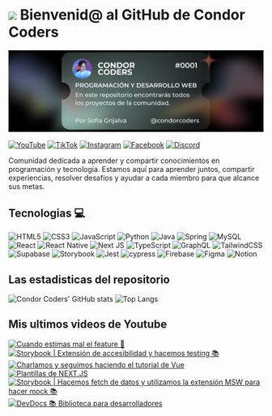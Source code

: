 # <img src="https://media.giphy.com/media/lGhBlBMIN2XsEteTN3/giphy.gif" width="100"/> Bienvenid@ al GitHub de Condor Coders

![Banner de Condor Coders](banner-github-condor-coders.png)

[![YouTube](https://img.shields.io/badge/YouTube-%23FF0000.svg?style=for-the-badge&logo=YouTube&logoColor=white)](https://www.youtube.com/@condorcoders)
[![TikTok](https://img.shields.io/badge/TikTok-%23000000.svg?style=for-the-badge&logo=TikTok&logoColor=white)](https://www.tiktok.com/@condorcoders)
[![Instagram](https://img.shields.io/badge/Instagram-%23E4405F.svg?style=for-the-badge&logo=Instagram&logoColor=white)](https://www.instagram.com/condorcoders/)
[![Facebook](https://img.shields.io/badge/Facebook-%231877F2.svg?style=for-the-badge&logo=Facebook&logoColor=white)](https://www.facebook.com/condorcoders/)
[![Discord](https://img.shields.io/badge/Discord-%235865F2.svg?style=for-the-badge&logo=discord&logoColor=white)](https://discord.gg/ah7zYsBU)

Comunidad dedicada a aprender y compartir conocimientos en programación y tecnología. Estamos aquí para aprender juntos, compartir experiencias, resolver desafíos y ayudar a cada miembro para que alcance sus metas.

## Tecnologias 💻
![HTML5](https://img.shields.io/badge/html5-%23E34F26.svg?style=for-the-badge&logo=html5&logoColor=white)
![CSS3](https://img.shields.io/badge/css3-%231572B6.svg?style=for-the-badge&logo=css3&logoColor=white)
![JavaScript](https://img.shields.io/badge/javascript-%23323330.svg?style=for-the-badge&logo=javascript&logoColor=%23F7DF1E)
![Python](https://img.shields.io/badge/python-3670A0?style=for-the-badge&logo=python&logoColor=ffdd54)
![Java](https://img.shields.io/badge/java-%23ED8B00.svg?style=for-the-badge&logo=openjdk&logoColor=white)
![Spring](https://img.shields.io/badge/spring-%236DB33F.svg?style=for-the-badge&logo=spring&logoColor=white)
![MySQL](https://img.shields.io/badge/mysql-%2300f.svg?style=for-the-badge&logo=mysql&logoColor=white)
<br/>
![React](https://img.shields.io/badge/react-%2320232a.svg?style=for-the-badge&logo=react&logoColor=%2361DAFB)
![React Native](https://img.shields.io/badge/react_native-%2320232a.svg?style=for-the-badge&logo=react&logoColor=%2361DAFB)
![Next JS](https://img.shields.io/badge/Next-black?style=for-the-badge&logo=next.js&logoColor=white)
![TypeScript](https://img.shields.io/badge/typescript-%23007ACC.svg?style=for-the-badge&logo=typescript&logoColor=white)
![GraphQL](https://img.shields.io/badge/-GraphQL-E10098?style=for-the-badge&logo=graphql&logoColor=white)
![TailwindCSS](https://img.shields.io/badge/tailwindcss-%2338B2AC.svg?style=for-the-badge&logo=tailwind-css&logoColor=white)
<br/>
![Supabase](https://img.shields.io/badge/Supabase-3ECF8E?style=for-the-badge&logo=supabase&logoColor=white)
![Storybook](https://img.shields.io/badge/-Storybook-FF4785?style=for-the-badge&logo=storybook&logoColor=white)
![Jest](https://img.shields.io/badge/-jest-%23C21325?style=for-the-badge&logo=jest&logoColor=white)
![cypress](https://img.shields.io/badge/-cypress-%23E5E5E5?style=for-the-badge&logo=cypress&logoColor=058a5e)
![Firebase](https://img.shields.io/badge/Firebase-039BE5?style=for-the-badge&logo=Firebase&logoColor=white)
![Figma](https://img.shields.io/badge/figma-%23F24E1E.svg?style=for-the-badge&logo=figma&logoColor=white)
![Notion](https://img.shields.io/badge/Notion-%23000000.svg?style=for-the-badge&logo=notion&logoColor=white)

## Las estadisticas del repositorio
![Condor Coders' GitHub stats](https://github-readme-stats.vercel.app/api?username=condorcoders&show_icons=true&theme=dark) ![Top Langs](https://github-readme-stats.vercel.app/api/top-langs/?username=condorcoders&layout=compact&theme=dark)

## Mis ultimos videos de Youtube
<!-- BEGIN YOUTUBE-CARDS -->
[![Cuando estimas mal el feature 🥲](https://ytcards.demolab.com/?id=f8yDSRc1l4Q&title=Cuando+estimas+mal+el+feature+%F0%9F%A5%B2&lang=en&timestamp=1715878831&background_color=%230d1117&title_color=%23ffffff&stats_color=%23dedede&max_title_lines=1&width=250&border_radius=5 "Cuando estimas mal el feature 🥲")](https://www.youtube.com/watch?v=f8yDSRc1l4Q)
[![Storybook | Extensión de accesibilidad y hacemos testing 📚](https://ytcards.demolab.com/?id=mJrBP0L4KWc&title=Storybook+%7C+Extensi%C3%B3n+de+accesibilidad+y+hacemos+testing+%F0%9F%93%9A&lang=en&timestamp=1715792406&background_color=%230d1117&title_color=%23ffffff&stats_color=%23dedede&max_title_lines=1&width=250&border_radius=5 "Storybook | Extensión de accesibilidad y hacemos testing 📚")](https://www.youtube.com/watch?v=mJrBP0L4KWc)
[![Charlamos y seguimos haciendo el tutorial de Vue](https://ytcards.demolab.com/?id=KrbcG3rZjBU&title=Charlamos+y+seguimos+haciendo+el+tutorial+de+Vue&lang=en&timestamp=1715513809&background_color=%230d1117&title_color=%23ffffff&stats_color=%23dedede&max_title_lines=1&width=250&border_radius=5 "Charlamos y seguimos haciendo el tutorial de Vue")](https://www.youtube.com/watch?v=KrbcG3rZjBU)
[![Plantillas de NEXT.JS](https://ytcards.demolab.com/?id=WHIfF7QDqko&title=Plantillas+de+NEXT.JS&lang=en&timestamp=1715378900&background_color=%230d1117&title_color=%23ffffff&stats_color=%23dedede&max_title_lines=1&width=250&border_radius=5 "Plantillas de NEXT.JS")](https://www.youtube.com/watch?v=WHIfF7QDqko)
[![Storybook | Hacemos fetch de datos y utilizamos la extensión MSW para hacer mock 📚](https://ytcards.demolab.com/?id=fEc83CqVUEE&title=Storybook+%7C+Hacemos+fetch+de+datos+y+utilizamos+la+extensi%C3%B3n+MSW+para+hacer+mock+%F0%9F%93%9A&lang=en&timestamp=1715360407&background_color=%230d1117&title_color=%23ffffff&stats_color=%23dedede&max_title_lines=1&width=250&border_radius=5 "Storybook | Hacemos fetch de datos y utilizamos la extensión MSW para hacer mock 📚")](https://www.youtube.com/watch?v=fEc83CqVUEE)
[![DevDocs 📚 Biblioteca para desarrolladores](https://ytcards.demolab.com/?id=k2L3XGXNz5Y&title=DevDocs+%F0%9F%93%9A+Biblioteca+para+desarrolladores&lang=en&timestamp=1715298952&background_color=%230d1117&title_color=%23ffffff&stats_color=%23dedede&max_title_lines=1&width=250&border_radius=5 "DevDocs 📚 Biblioteca para desarrolladores")](https://www.youtube.com/watch?v=k2L3XGXNz5Y)
<!-- END YOUTUBE-CARDS -->

